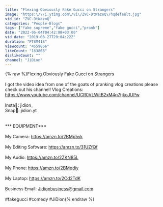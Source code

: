 ```yaml
---
title: "Flexing Obviously Fake Gucci on Strangers"
image: "https:\/\/i.ytimg.com\/vi\/ZVC-DtWazoQ\/hqdefault.jpg"
vid_id: "ZVC-DtWazoQ"
categories: "People-Blogs"
tags: ["fake supreme","fake gucci","prank"]
date: "2022-06-04T04:42:08+03:00"
vid_date: "2019-08-27T20:04:22Z"
duration: "PT8M41S"
viewcount: "4659866"
likeCount: "163863"
dislikeCount: ""
channel: "JiDion"
---
```

{% raw %}Flexing Obviously Fake Gucci on Strangers<br /><br />I got the video idea from one of the goats of pranking vlog creations please check out his channel! Vlog Creations: <a rel="nofollow" target="blank" href="https://www.youtube.com/channel/UCR0VLWitB2xM4q7tjkoJUPw">https://www.youtube.com/channel/UCR0VLWitB2xM4q7tjkoJUPw</a><br /><br />Insta📸: jidion_<br />Snap👻: jidion.yt<br /><br /><br />                                                                     *** EQUIPMENT***<br /><br />My Camera: <a rel="nofollow" target="blank" href="https://amzn.to/2BMp5vk">https://amzn.to/2BMp5vk</a><br /><br />My Editing Software: <a rel="nofollow" target="blank" href="https://amzn.to/31UZfQf">https://amzn.to/31UZfQf</a><br /><br />My Audio: <a rel="nofollow" target="blank" href="https://amzn.to/2ZKN85L">https://amzn.to/2ZKN85L</a><br /><br />My Phone: <a rel="nofollow" target="blank" href="https://amzn.to/2BMqdiy">https://amzn.to/2BMqdiy</a><br /><br />My Laptop: <a rel="nofollow" target="blank" href="https://amzn.to/2Cd2TdK">https://amzn.to/2Cd2TdK</a><br /><br />Business Email: Jidionbusiness@gmail.com<br /><br />#fakegucci #comedy #JiDion{% endraw %}
